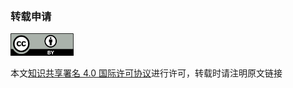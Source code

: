 <br>
<h3>转载申请</h3>

<a rel="license" href="http://creativecommons.org/licenses/by/4.0/"><img alt="知识共享许可协议" style="zoom: 25%;display: inline" src="/images/by.png"></a>

本文<a rel="license" href="http://creativecommons.org/licenses/by/4.0/">知识共享署名 4.0 国际许可协议</a>进行许可，转载时请注明原文链接
